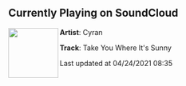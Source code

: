 ## Currently Playing on SoundCloud

[<img align="left" width="100" src="https://i1.sndcdn.com/artworks-rJXycVmwfmn1tpdS-gdc8Zg-t500x500.jpg">](https://soundcloud.com/cyran/take-you-where-its-sunny)

**Artist**: Cyran 

**Track**: Take You Where It's Sunny

Last updated at 04/24/2021 08:35
